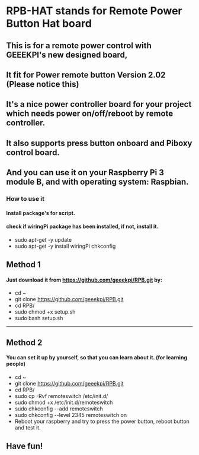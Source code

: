 # RPB-HAT stands for Remote Power Button Hat board 
## This is for a remote power control with GEEEKPI's new designed board, 
## It fit for Power remote button Version 2.02 (Please notice this)
## It's a nice power controller board for your project which needs power on/off/reboot by remote controller.
## It also supports press button onboard and Piboxy control board.
## And you can use it on your Raspberry Pi 3 module B, and with operating system: Raspbian.
### How to use it ###
#### Install package's for script. 
#### check if wiringPi package has been installed, if not, install it.
* sudo apt-get -y update 
* sudo apt-get -y install wiringPi chkconfig
## Method 1 ##
#### Just download it from https://github.com/geeekpi/RPB.git by:
* cd ~
* git clone https://github.com/geeekpi/RPB.git
* cd RPB/
* sudo chmod +x setup.sh
* sudo bash setup.sh
--------------------------------------------------------------------------------------------------------------------
## Method 2 ##
#### You can set it up by yourself, so that you can learn about it. (for learning people)
* cd ~
* git clone https://github.com/geeekpi/RPB.git
* cd RPB/
* sudo cp -Rvf remoteswitch /etc/init.d/
* sudo chmod +x /etc/init.d/remoteswitch
* sudo chkconfig --add remoteswitch 
* sudo chkconfig --level 2345 remoteswitch on  
* Reboot your raspberry and try to press the power button, reboot button and test it.
## Have fun!
